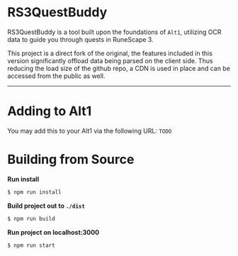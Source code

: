 # RS3QuestBuddy

RS3QuestBuddy is a tool built upon the foundations of `Alt1`, utilizing OCR data to guide you through quests in RuneScape 3.

This project is a direct fork of the original, the features included in this version significantly offload data being parsed on the client side.
Thus reducing the load size of the github repo, a CDN is used in place and can be accessed from the public as well.

---

# Adding to Alt1
You may add this to your Alt1 via the following URL:
`TODO`
<!-- `alt1://addapp/https://techpure.dev/RS3QuestBuddy/appconfig.prod.json` -->

# Building from Source
**Run install**
```bash
$ npm run install
```

**Build project out to `./dist`**
```bash
$ npm run build
```

**Run project on localhost:3000**
```bash
$ npm run start
```
